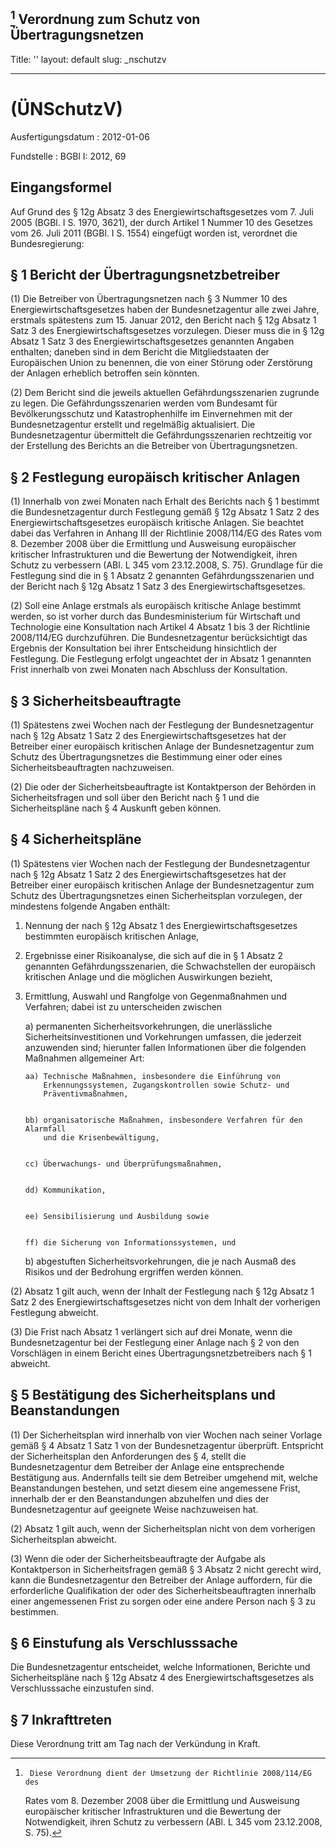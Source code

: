 [^F776051_01_BJNR006900012]
Verordnung zum Schutz von Übertragungsnetzen
---
Title: ''
layout: default
slug: _nschutzv

---

#  (ÜNSchutzV)

Ausfertigungsdatum
:   2012-01-06

Fundstelle
:   BGBl I: 2012, 69

[^F776051_01_BJNR006900012]:     Diese Verordnung dient der Umsetzung der Richtlinie 2008/114/EG des
    Rates vom 8. Dezember 2008 über die Ermittlung und Ausweisung
    europäischer kritischer Infrastrukturen und die Bewertung der
    Notwendigkeit, ihren Schutz zu verbessern (ABl. L 345 vom 23.12.2008,
    S. 75).


## Eingangsformel

Auf Grund des § 12g Absatz 3 des Energiewirtschaftsgesetzes vom 7.
Juli 2005 (BGBl. I S. 1970, 3621), der durch Artikel 1 Nummer 10 des
Gesetzes vom 26. Juli 2011 (BGBl. I S. 1554) eingefügt worden ist,
verordnet die Bundesregierung:


## § 1 Bericht der Übertragungsnetzbetreiber

(1) Die Betreiber von Übertragungsnetzen nach § 3 Nummer 10 des
Energiewirtschaftsgesetzes haben der Bundesnetzagentur alle zwei
Jahre, erstmals spätestens zum 15. Januar 2012, den Bericht nach § 12g
Absatz 1 Satz 3 des Energiewirtschaftsgesetzes vorzulegen. Dieser muss
die in § 12g Absatz 1 Satz 3 des Energiewirtschaftsgesetzes genannten
Angaben enthalten; daneben sind in dem Bericht die Mitgliedstaaten der
Europäischen Union zu benennen, die von einer Störung oder Zerstörung
der Anlagen erheblich betroffen sein könnten.

(2) Dem Bericht sind die jeweils aktuellen Gefährdungsszenarien
zugrunde zu legen. Die Gefährdungsszenarien werden vom Bundesamt für
Bevölkerungsschutz und Katastrophenhilfe im Einvernehmen mit der
Bundesnetzagentur erstellt und regelmäßig aktualisiert. Die
Bundesnetzagentur übermittelt die Gefährdungsszenarien rechtzeitig vor
der Erstellung des Berichts an die Betreiber von Übertragungsnetzen.


## § 2 Festlegung europäisch kritischer Anlagen

(1) Innerhalb von zwei Monaten nach Erhalt des Berichts nach § 1
bestimmt die Bundesnetzagentur durch Festlegung gemäß § 12g Absatz 1
Satz 2 des Energiewirtschaftsgesetzes europäisch kritische Anlagen.
Sie beachtet dabei das Verfahren in Anhang III der Richtlinie
2008/114/EG des Rates vom 8. Dezember 2008 über die Ermittlung und
Ausweisung europäischer kritischer Infrastrukturen und die Bewertung
der Notwendigkeit, ihren Schutz zu verbessern (ABl. L 345 vom
23\.12.2008, S. 75). Grundlage für die Festlegung sind die in § 1
Absatz 2 genannten Gefährdungsszenarien und der Bericht nach § 12g
Absatz 1 Satz 3 des Energiewirtschaftsgesetzes.

(2) Soll eine Anlage erstmals als europäisch kritische Anlage bestimmt
werden, so ist vorher durch das Bundesministerium für Wirtschaft und
Technologie eine Konsultation nach Artikel 4 Absatz 1 bis 3 der
Richtlinie 2008/114/EG durchzuführen. Die Bundesnetzagentur
berücksichtigt das Ergebnis der Konsultation bei ihrer Entscheidung
hinsichtlich der Festlegung. Die Festlegung erfolgt ungeachtet der in
Absatz 1 genannten Frist innerhalb von zwei Monaten nach Abschluss der
Konsultation.


## § 3 Sicherheitsbeauftragte

(1) Spätestens zwei Wochen nach der Festlegung der Bundesnetzagentur
nach § 12g Absatz 1 Satz 2 des Energiewirtschaftsgesetzes hat der
Betreiber einer europäisch kritischen Anlage der Bundesnetzagentur zum
Schutz des Übertragungsnetzes die Bestimmung einer oder eines
Sicherheitsbeauftragten nachzuweisen.

(2) Die oder der Sicherheitsbeauftragte ist Kontaktperson der Behörden
in Sicherheitsfragen und soll über den Bericht nach § 1 und die
Sicherheitspläne nach § 4 Auskunft geben können.


## § 4 Sicherheitspläne

(1) Spätestens vier Wochen nach der Festlegung der Bundesnetzagentur
nach § 12g Absatz 1 Satz 2 des Energiewirtschaftsgesetzes hat der
Betreiber einer europäisch kritischen Anlage der Bundesnetzagentur zum
Schutz des Übertragungsnetzes einen Sicherheitsplan vorzulegen, der
mindestens folgende Angaben enthält:

1.  Nennung der nach § 12g Absatz 1 des Energiewirtschaftsgesetzes
    bestimmten europäisch kritischen Anlage,


2.  Ergebnisse einer Risikoanalyse, die sich auf die in § 1 Absatz 2
    genannten Gefährdungsszenarien, die Schwachstellen der europäisch
    kritischen Anlage und die möglichen Auswirkungen bezieht,


3.  Ermittlung, Auswahl und Rangfolge von Gegenmaßnahmen und Verfahren;
    dabei ist zu unterscheiden zwischen

    a)  permanenten Sicherheitsvorkehrungen, die unerlässliche
        Sicherheitsinvestitionen und Vorkehrungen umfassen, die jederzeit
        anzuwenden sind; hierunter fallen Informationen über die folgenden
        Maßnahmen allgemeiner Art:

        aa) Technische Maßnahmen, insbesondere die Einführung von
            Erkennungssystemen, Zugangskontrollen sowie Schutz- und
            Präventivmaßnahmen,


        bb) organisatorische Maßnahmen, insbesondere Verfahren für den Alarmfall
            und die Krisenbewältigung,


        cc) Überwachungs- und Überprüfungsmaßnahmen,


        dd) Kommunikation,


        ee) Sensibilisierung und Ausbildung sowie


        ff) die Sicherung von Informationssystemen, und





    b)  abgestuften Sicherheitsvorkehrungen, die je nach Ausmaß des Risikos
        und der Bedrohung ergriffen werden können.







(2) Absatz 1 gilt auch, wenn der Inhalt der Festlegung nach § 12g
Absatz 1 Satz 2 des Energiewirtschaftsgesetzes nicht von dem Inhalt
der vorherigen Festlegung abweicht.

(3) Die Frist nach Absatz 1 verlängert sich auf drei Monate, wenn die
Bundesnetzagentur bei der Festlegung einer Anlage nach § 2 von den
Vorschlägen in einem Bericht eines Übertragungsnetzbetreibers nach § 1
abweicht.


## § 5 Bestätigung des Sicherheitsplans und Beanstandungen

(1) Der Sicherheitsplan wird innerhalb von vier Wochen nach seiner
Vorlage gemäß § 4 Absatz 1 Satz 1 von der Bundesnetzagentur überprüft.
Entspricht der Sicherheitsplan den Anforderungen des § 4, stellt die
Bundesnetzagentur dem Betreiber der Anlage eine entsprechende
Bestätigung aus. Andernfalls teilt sie dem Betreiber umgehend mit,
welche Beanstandungen bestehen, und setzt diesem eine angemessene
Frist, innerhalb der er den Beanstandungen abzuhelfen und dies der
Bundesnetzagentur auf geeignete Weise nachzuweisen hat.

(2) Absatz 1 gilt auch, wenn der Sicherheitsplan nicht von dem
vorherigen Sicherheitsplan abweicht.

(3) Wenn die oder der Sicherheitsbeauftragte der Aufgabe als
Kontaktperson in Sicherheitsfragen gemäß § 3 Absatz 2 nicht gerecht
wird, kann die Bundesnetzagentur den Betreiber der Anlage auffordern,
für die erforderliche Qualifikation der oder des
Sicherheitsbeauftragten innerhalb einer angemessenen Frist zu sorgen
oder eine andere Person nach § 3 zu bestimmen.


## § 6 Einstufung als Verschlusssache

Die Bundesnetzagentur entscheidet, welche Informationen, Berichte und
Sicherheitspläne nach § 12g Absatz 4 des Energiewirtschaftsgesetzes
als Verschlusssache einzustufen sind.


## § 7 Inkrafttreten

Diese Verordnung tritt am Tag nach der Verkündung in Kraft.

